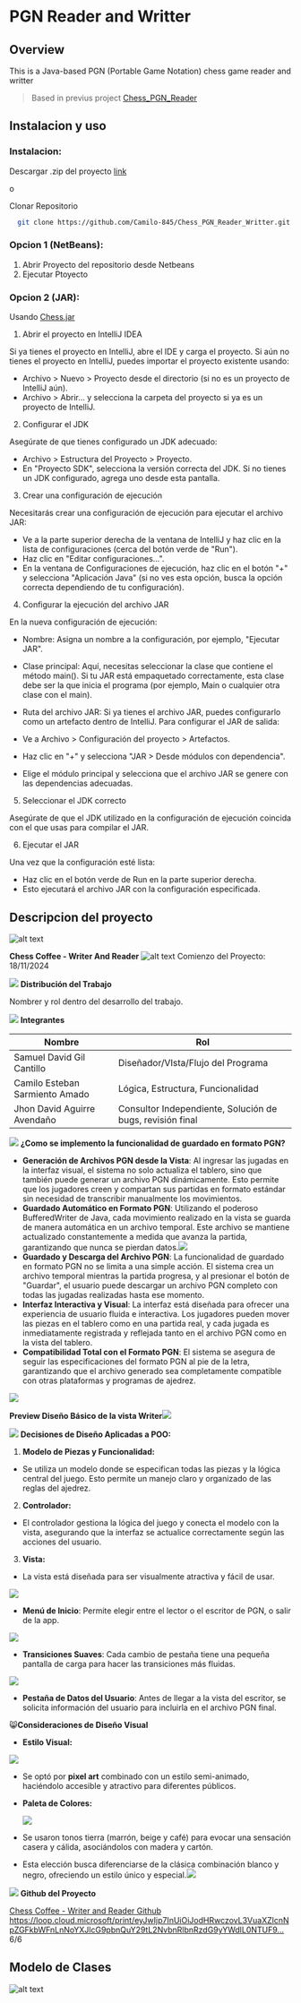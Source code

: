 # PGN Reader and Writter
## Overview
This is a Java-based PGN (Portable Game Notation) chess game reader and writter
> Based in previus project [Chess_PGN_Reader](https://github.com/Camilo-845/Chess_PGN_Reader)

## Instalacion y uso
### Instalacion:
Descargar .zip del proyecto [link](https://github.com/Camilo-845/Chess_PGN_Reader_Writter/archive/refs/heads/main.zip)

o

Clonar Repositorio
```sh
  git clone https://github.com/Camilo-845/Chess_PGN_Reader_Writter.git
```
### Opcion 1 (NetBeans):
1. Abrir Proyecto del repositorio desde Netbeans
2. Ejecutar Ptoyecto

### Opcion 2 (JAR):
Usando [Chess.jar](./Chess.jar)
1. Abrir el proyecto en IntelliJ IDEA

Si ya tienes el proyecto en IntelliJ, abre el IDE y carga el proyecto. Si aún no tienes el proyecto en IntelliJ, puedes importar el proyecto existente usando:

  - Archivo > Nuevo > Proyecto desde el directorio (si no es un proyecto de IntelliJ aún).
  - Archivo > Abrir... y selecciona la carpeta del proyecto si ya es un proyecto de IntelliJ.
2. Configurar el JDK

Asegúrate de que tienes configurado un JDK adecuado:

  - Archivo > Estructura del Proyecto > Proyecto.
  - En "Proyecto SDK", selecciona la versión correcta del JDK. Si no tienes un JDK configurado, agrega uno desde esta pantalla.

3. Crear una configuración de ejecución

Necesitarás crear una configuración de ejecución para ejecutar el archivo JAR:

  - Ve a la parte superior derecha de la ventana de IntelliJ y haz clic en la lista de configuraciones (cerca del botón verde de "Run").
  - Haz clic en "Editar configuraciones...".
  - En la ventana de Configuraciones de ejecución, haz clic en el botón "+" y selecciona "Aplicación Java" (si no ves esta opción, busca la opción correcta dependiendo de tu configuración).

4. Configurar la ejecución del archivo JAR

En la nueva configuración de ejecución:

  - Nombre: Asigna un nombre a la configuración, por ejemplo, "Ejecutar JAR".
  - Clase principal: Aquí, necesitas seleccionar la clase que contiene el método main(). Si tu JAR está empaquetado correctamente, esta clase debe ser la que inicia el programa (por ejemplo, Main o cualquier otra clase con el main).
  - Ruta del archivo JAR: Si ya tienes el archivo JAR, puedes configurarlo como un artefacto dentro de IntelliJ.
  Para configurar el JAR de salida:

  - Ve a Archivo > Configuración del proyecto > Artefactos.
  - Haz clic en "+" y selecciona "JAR > Desde módulos con dependencia".
  - Elige el módulo principal y selecciona que el archivo JAR se genere con las dependencias adecuadas.
5. Seleccionar el JDK correcto

Asegúrate de que el JDK utilizado en la configuración de ejecución coincida con el que usas para compilar el JAR.

6. Ejecutar el JAR

Una vez que la configuración esté lista:

- Haz clic en el botón verde de Run en la parte superior derecha.
- Esto ejecutará el archivo JAR con la configuración especificada.

## Descripcion del proyecto
![alt text](Doc_Images/Aspose.Words.b0324b15-a5ec-4049-ab7d-e3274257500e.001.jpeg)

**Chess Coffee - Writer And Reader**
![alt text](Doc_Images/Aspose.Words.b0324b15-a5ec-4049-ab7d-e3274257500e.002.png)
Comienzo del Proyecto: 18/11/2024

![](Doc_Images/Aspose.Words.b0324b15-a5ec-4049-ab7d-e3274257500e.004.png) **Distribución del Trabajo** 

Nombrer y rol dentro del desarrollo del trabajo. 

![](Doc_Images/Aspose.Words.b0324b15-a5ec-4049-ab7d-e3274257500e.005.png) **Integrantes**

| **Nombre**| **Rol** |
|-----------|-----------|
|   Samuel David Gil Cantillo |   Diseñador/VIsta/Flujo del Programa |
|   Camilo Esteban Sarmiento Amado|   Lógica, Estructura, Funcionalidad  |
|   Jhon David Aguirre Avendaño  |   Consultor Independiente, Solución de bugs, revisión final |


![](Doc_Images/Aspose.Words.b0324b15-a5ec-4049-ab7d-e3274257500e.008.png) **¿Como se implemento la funcionalidad de guardado en formato PGN?**

- **Generación de Archivos PGN desde la Vista**: Al ingresar las jugadas en la interfaz visual, el sistema no solo actualiza el tablero, sino que también puede generar un archivo PGN dinámicamente. Esto permite que los jugadores creen y compartan sus partidas en formato estándar sin necesidad de transcribir manualmente los movimientos.
- **Guardado Automático en Formato PGN**: Utilizando el poderoso  BufferedWriter de Java, cada movimiento realizado en la vista se guarda de manera automática en un archivo temporal. Este archivo se mantiene actualizado constantemente a medida que avanza la partida, garantizando que nunca se pierdan datos.![](Doc_Images/Aspose.Words.b0324b15-a5ec-4049-ab7d-e3274257500e.009.png)
- **Guardado y Descarga del Archivo PGN**: La funcionalidad de guardado en formato PGN no se limita a una simple acción. El sistema crea un archivo temporal mientras la partida progresa, y al presionar el botón de "Guardar", el usuario puede descargar un archivo PGN completo con todas las jugadas realizadas hasta ese momento. 
- **Interfaz Interactiva y Visual**: La interfaz está diseñada para ofrecer una experiencia de usuario fluida e interactiva. Los jugadores pueden mover las piezas en el tablero como en una partida real, y cada jugada es inmediatamente registrada y reflejada tanto en el archivo PGN como en la vista del tablero.
- **Compatibilidad Total con el Formato PGN**: El sistema se asegura de seguir las especificaciones del formato PGN al pie de la letra, garantizando que el archivo generado sea completamente compatible con otras plataformas y programas de ajedrez.

![](Doc_Images/Aspose.Words.b0324b15-a5ec-4049-ab7d-e3274257500e.010.jpeg)

**Preview Diseño Básico de la vista Writer![](Doc_Images/Aspose.Words.b0324b15-a5ec-4049-ab7d-e3274257500e.011.png)**

![](Doc_Images/Aspose.Words.b0324b15-a5ec-4049-ab7d-e3274257500e.012.png) **Decisiones de Diseño Aplicadas a POO:**

1. **Modelo de Piezas y Funcionalidad:**
- Se utiliza un modelo donde se especifican todas las piezas y la lógica central del juego. Esto permite un manejo claro y organizado de las reglas del ajedrez.
2. **Controlador:**
- El controlador gestiona la lógica del juego y conecta el modelo con la vista, asegurando que la interfaz se actualice correctamente según las acciones del usuario.
3. **Vista:**
- La vista está diseñada para ser visualmente atractiva y fácil de usar. 

![](Doc_Images/Aspose.Words.b0324b15-a5ec-4049-ab7d-e3274257500e.013.jpeg)

- **Menú de Inicio**: Permite elegir entre el lector o el escritor de PGN, o salir de la app.

![](Doc_Images/Aspose.Words.b0324b15-a5ec-4049-ab7d-e3274257500e.014.jpeg)

- **Transiciones Suaves**: Cada cambio de pestaña tiene una pequeña pantalla de carga para hacer las transiciones más fluidas.

![](Doc_Images/Aspose.Words.b0324b15-a5ec-4049-ab7d-e3274257500e.015.jpeg)

- **Pestaña de Datos del Usuario**: Antes de llegar a la vista del escritor, se solicita información del usuario para incluirla en el archivo PGN final.

😸**Consideraciones de Diseño Visual**

- **Estilo Visual:**

![](Doc_Images/Aspose.Words.b0324b15-a5ec-4049-ab7d-e3274257500e.017.jpeg)

- Se optó por **pixel art** combinado con un estilo semi-animado, haciéndolo accesible y atractivo para diferentes públicos.
- **Paleta de Colores:**

  ![](Doc_Images/Aspose.Words.b0324b15-a5ec-4049-ab7d-e3274257500e.018.png)

- Se usaron tonos tierra (marrón, beige y café) para evocar una sensación casera y cálida, asociándolos con madera y cartón.
- Esta elección busca diferenciarse de la clásica combinación blanco y negro, ofreciendo un estilo único y especial.![](Doc_Images/Aspose.Words.b0324b15-a5ec-4049-ab7d-e3274257500e.019.png)

![](Doc_Images/Aspose.Words.b0324b15-a5ec-4049-ab7d-e3274257500e.020.png) **Github del Proyecto** 

[Chess Coffee - Writer and Reader Github](https://github.com/Camilo-845/Chess_PGN_Reader_Writter)
https://loop.cloud.microsoft/print/eyJwIjp7InUiOiJodHRwczovL3VuaXZlcnNpZGFkbWFnLnNoYXJlcG9pbnQuY29tL2NvbnRlbnRzdG9yYWdlL0NTUF9… 6/6

## Modelo de Clases
![alt text](./Doc_Images/image.png)